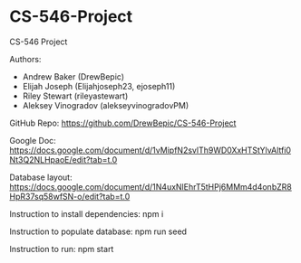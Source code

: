 # CS-546-Project
CS-546 Project

Authors:
- Andrew Baker (DrewBepic)
- Elijah Joseph (Elijahjoseph23, ejoseph11)
- Riley Stewart (rileyastewart)
- Aleksey Vinogradov (alekseyvinogradovPM)

GitHub Repo: https://github.com/DrewBepic/CS-546-Project

Google Doc: https://docs.google.com/document/d/1vMipfN2svlTh9WD0XxHTStYlvAltfi0Nt3Q2NLHpaoE/edit?tab=t.0

Database layout: https://docs.google.com/document/d/1N4uxNlEhrT5tHPj6MMm4d4onbZR8HpR37sq58wfSN-o/edit?tab=t.0

Instruction to install dependencies: npm i

Instruction to populate database: npm run seed

Instruction to run: npm start